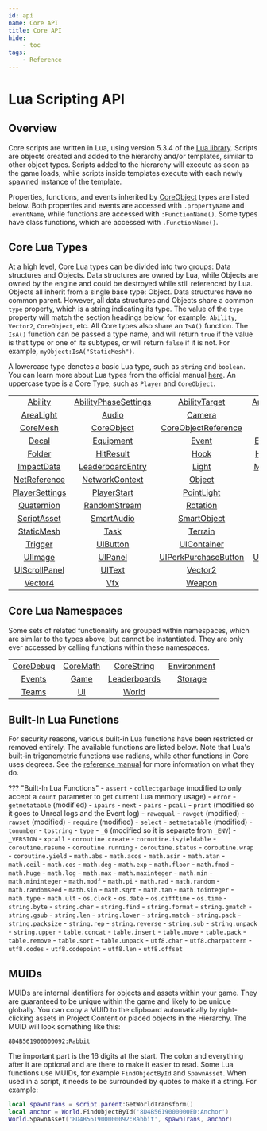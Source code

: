```yaml
---
id: api
name: Core API
title: Core API
hide:
    - toc
tags:
    - Reference
---
```


<style>
  .md-nav--primary .md-nav__link[for=__toc] ~ .md-nav {
    display: none;
  }
</style>

# Lua Scripting API

## Overview

Core scripts are written in Lua, using version 5.3.4 of the [Lua library](https://www.lua.org/manual/5.3/). Scripts are objects created and added to the hierarchy and/or templates, similar to other object types. Scripts added to the hierarchy will execute as soon as the game loads, while scripts inside templates execute with each newly spawned instance of the template.

Properties, functions, and events inherited by [CoreObject](coreobject.md) types are listed below. Both properties and events are accessed with `.propertyName` and `.eventName`, while functions are accessed with `:FunctionName()`. Some types have class functions, which are accessed with `.FunctionName()`.

## Core Lua Types

At a high level, Core Lua types can be divided into two groups: Data structures and Objects. Data structures are owned by Lua, while Objects are owned by the engine and could be destroyed while still referenced by Lua. Objects all inherit from a single base type: Object. Data structures have no common parent. However, all data structures and Objects share a common `type` property, which is a string indicating its type. The value of the `type` property will match the section headings below, for example: `Ability`, `Vector2`, `CoreObject`, etc. All Core types also share an `IsA()` function. The `IsA()` function can be passed a type name, and will return `true` if the value is that type or one of its subtypes, or will return `false` if it is not. For example, `myObject:IsA("StaticMesh")`.

A lowercase type denotes a basic Lua type, such as `string` and `boolean`. You can learn more about Lua types from the official manual [here](https://www.lua.org/manual/5.3/manual.html#2.1). An uppercase type is a Core Type, such as `Player` and `CoreObject`.

|   |   |   |   |
|:-:|:-:|:-:|:-:|
| [Ability](ability.md) | [AbilityPhaseSettings](abilityphasesettings.md) | [AbilityTarget](abilitytarget.md) | [AnimatedMesh](animatedmesh.md) |
| [AreaLight](arealight.md) | [Audio](audio.md) | [Camera](camera.md) | [Color](color.md) |
| [CoreMesh](coremesh.md) | [CoreObject](coreobject.md) | [CoreObjectReference](coreobjectreference.md) | [Damage](damage.md) |
| [Decal](decal.md) | [Equipment](equipment.md) | [Event](event.md) | [EventListener](eventlistener.md) |
| [Folder](folder.md) | [HitResult](hitresult.md) | [Hook](hook.md) | [HookListener](hooklistener.md) |
| [ImpactData](impactdata.md) | [LeaderboardEntry](leaderboardentry.md) | [Light](light.md) | [MergedModel](mergedmodel.md) |
| [NetReference](netreference.md) | [NetworkContext](networkcontext.md) | [Object](object.md) | [Player](player.md) |
| [PlayerSettings](playersettings.md) | [PlayerStart](playerstart.md) | [PointLight](pointlight.md) | [Projectile](projectile.md) |
| [Quaternion](quaternion.md) | [RandomStream](randomstream.md) | [Rotation](rotation.md) | [Script](script.md) |
| [ScriptAsset](scriptasset.md) | [SmartAudio](smartaudio.md) | [SmartObject](smartobject.md) | [SpotLight](spotlight.md) |
| [StaticMesh](staticmesh.md) | [Task](task.md) | [Terrain](terrain.md) | [Transform](transform.md) |
| [Trigger](trigger.md) | [UIButton](uibutton.md) | [UIContainer](uicontainer.md) | [UIControl](uicontrol.md) |
| [UIImage](uiimage.md) | [UIPanel](uipanel.md) | [UIPerkPurchaseButton](uiperkpurchasebutton.md) | [UIProgressBar](uiprogressbar.md) |
| [UIScrollPanel](uiscrollpanel.md) | [UIText](uitext.md) | [Vector2](vector2.md) | [Vector3](vector3.md) |
| [Vector4](vector4.md) | [Vfx](vfx.md) | [Weapon](weapon.md) | [WorldText](worldtext.md) |

## Core Lua Namespaces

Some sets of related functionality are grouped within namespaces, which are similar to the types above, but cannot be instantiated. They are only ever accessed by calling functions within these namespaces.

|   |   |   |   |
|:-:|:-:|:-:|:-:|
| [CoreDebug](coredebug.md) | [CoreMath](coremath.md) | [CoreString](corestring.md) | [Environment](environment.md) |
| [Events](events.md) | [Game](game.md) | [Leaderboards](leaderboards.md) | [Storage](storage.md) |
| [Teams](teams.md) | [UI](ui.md) | [World](world.md) | |

## Built-In Lua Functions

For security reasons, various built-in Lua functions have been restricted or removed entirely. The available functions are listed below. Note that Lua's built-in trigonometric functions use radians, while other functions in Core uses degrees. See the [reference manual](https://www.lua.org/manual/5.3/manual.html#6) for more information on what they do.

??? "Built-In Lua Functions"
    - `assert`
    - `collectgarbage` (modified to only accept a `count` parameter to get current Lua memory usage)
    - `error`
    - `getmetatable` (modified)
    - `ipairs`
    - `next`
    - `pairs`
    - `pcall`
    - `print` (modified so it goes to Unreal logs and the Event log)
    - `rawequal`
    - `rawget` (modified)
    - `rawset` (modified)
    - `require` (modified)
    - `select`
    - `setmetatable` (modified)
    - `tonumber`
    - `tostring`
    - `type`
    - `_G` (modified so it is separate from `_ENV`)
    - `_VERSION`
    - `xpcall`
    - `coroutine.create`
    - `coroutine.isyieldable`
    - `coroutine.resume`
    - `coroutine.running`
    - `coroutine.status`
    - `coroutine.wrap`
    - `coroutine.yield`
    - `math.abs`
    - `math.acos`
    - `math.asin`
    - `math.atan`
    - `math.ceil`
    - `math.cos`
    - `math.deg`
    - `math.exp`
    - `math.floor`
    - `math.fmod`
    - `math.huge`
    - `math.log`
    - `math.max`
    - `math.maxinteger`
    - `math.min`
    - `math.mininteger`
    - `math.modf`
    - `math.pi`
    - `math.rad`
    - `math.random`
    - `math.randomseed`
    - `math.sin`
    - `math.sqrt`
    - `math.tan`
    - `math.tointeger`
    - `math.type`
    - `math.ult`
    - `os.clock`
    - `os.date`
    - `os.difftime`
    - `os.time`
    - `string.byte`
    - `string.char`
    - `string.find`
    - `string.format`
    - `string.gmatch`
    - `string.gsub`
    - `string.len`
    - `string.lower`
    - `string.match`
    - `string.pack`
    - `string.packsize`
    - `string.rep`
    - `string.reverse`
    - `string.sub`
    - `string.unpack`
    - `string.upper`
    - `table.concat`
    - `table.insert`
    - `table.move`
    - `table.pack`
    - `table.remove`
    - `table.sort`
    - `table.unpack`
    - `utf8.char`
    - `utf8.charpattern`
    - `utf8.codes`
    - `utf8.codepoint`
    - `utf8.len`
    - `utf8.offset`

## MUIDs

MUIDs are internal identifiers for objects and assets within your game. They are guaranteed to be unique within the game and likely to be unique globally. You can copy a MUID to the clipboard automatically by right-clicking assets in Project Content or placed objects in the Hierarchy. The MUID will look something like this:

`8D4B561900000092:Rabbit`

The important part is the 16 digits at the start. The colon and everything after it are optional and are there to make it easier to read. Some Lua functions use MUIDs, for example `FindObjectById` and `SpawnAsset`. When used in a script, it needs to be surrounded by quotes to make it a string. For example:

```lua
local spawnTrans = script.parent:GetWorldTransform()
local anchor = World.FindObjectById('8D4B5619000000ED:Anchor')
World.SpawnAsset('8D4B561900000092:Rabbit', spawnTrans, anchor)
```
